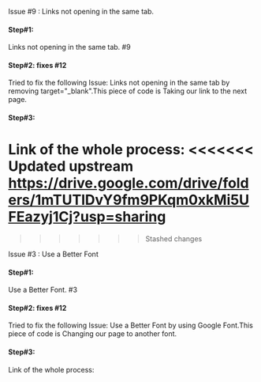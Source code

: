 Issue #9 : Links not opening in the same tab. 

#### Step#1: 
Links not opening in the same tab. #9
#### Step#2: fixes #12
Tried to fix the following Issue:
Links not opening in the same tab by removing target="_blank".This piece of code is Taking our link to the next page.
#### Step#3:
Link of the whole process:
<<<<<<< Updated upstream
https://drive.google.com/drive/folders/1mTUTlDvY9fm9PKqm0xkMi5UFEazyj1Cj?usp=sharing
=======

>>>>>>> Stashed changes

Issue #3 : Use a Better Font

#### Step#1: 
Use a Better Font. #3
#### Step#2: fixes #12
Tried to fix the following Issue:
Use a Better Font by using Google Font.This piece of code is Changing our page to another font.
#### Step#3:
Link of the whole process: